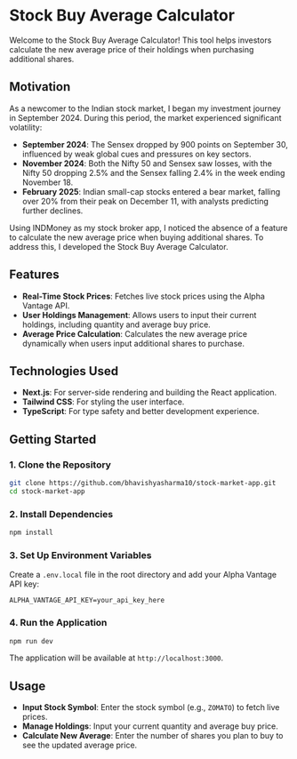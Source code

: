 # Stock Buy Average Calculator

Welcome to the Stock Buy Average Calculator! This tool helps investors calculate the new average price of their holdings when purchasing additional shares.

## Motivation

As a newcomer to the Indian stock market, I began my investment journey in September 2024. During this period, the market experienced significant volatility:

- **September 2024**: The Sensex dropped by 900 points on September 30, influenced by weak global cues and pressures on key sectors.
- **November 2024**: Both the Nifty 50 and Sensex saw losses, with the Nifty 50 dropping 2.5% and the Sensex falling 2.4% in the week ending November 18.
- **February 2025**: Indian small-cap stocks entered a bear market, falling over 20% from their peak on December 11, with analysts predicting further declines.

Using INDMoney as my stock broker app, I noticed the absence of a feature to calculate the new average price when buying additional shares. To address this, I developed the Stock Buy Average Calculator.

## Features

- **Real-Time Stock Prices**: Fetches live stock prices using the Alpha Vantage API.
- **User Holdings Management**: Allows users to input their current holdings, including quantity and average buy price.
- **Average Price Calculation**: Calculates the new average price dynamically when users input additional shares to purchase.

## Technologies Used

- **Next.js**: For server-side rendering and building the React application.
- **Tailwind CSS**: For styling the user interface.
- **TypeScript**: For type safety and better development experience.

## Getting Started

### 1. Clone the Repository

```bash
git clone https://github.com/bhavishyasharma10/stock-market-app.git
cd stock-market-app
```

### 2. Install Dependencies

```bash
npm install
```

### 3. Set Up Environment Variables

Create a `.env.local` file in the root directory and add your Alpha Vantage API key:

```env
ALPHA_VANTAGE_API_KEY=your_api_key_here
```

### 4. Run the Application

```bash
npm run dev
```

The application will be available at `http://localhost:3000`.

## Usage

- **Input Stock Symbol**: Enter the stock symbol (e.g., `ZOMATO`) to fetch live prices.
- **Manage Holdings**: Input your current quantity and average buy price.
- **Calculate New Average**: Enter the number of shares you plan to buy to see the updated average price.
